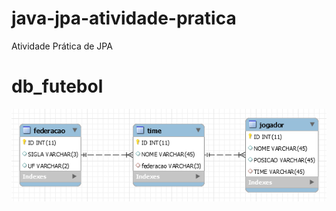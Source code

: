 # java-jpa-atividade-pratica
Atividade Prática de JPA

# db_futebol

![alt tag](https://raw.githubusercontent.com/hstrada/java-jpa-atividade-pratica/master/imagens/one-to-many.png)
